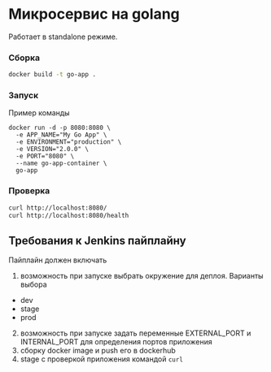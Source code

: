 # Микросервис на golang
Работает в standalone режиме.

### Сборка
```bash
docker build -t go-app .
```

### Запуск
Пример команды
```
docker run -d -p 8080:8080 \
  -e APP_NAME="My Go App" \
  -e ENVIRONMENT="production" \
  -e VERSION="2.0.0" \
  -e PORT="8080" \
  --name go-app-container \
  go-app
```

### Проверка
```bash
curl http://localhost:8080/
curl http://localhost:8080/health
```

## Требования к Jenkins пайплайну
Пайплайн должен включать
1) возможность при запуске выбрать окружение для деплоя. Варианты выбора
- dev
- stage
- prod
2) возможность при запуске задать переменные EXTERNAL_PORT и INTERNAL_PORT для определения портов приложения
3) сборку docker image и push его в dockerhub
4) stage с проверкой приложения командой `curl`